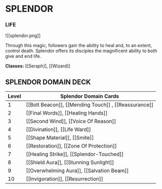 # SPLENDOR
### LIFE

![[splendor.png]]

Through this magic, followers gain the ability to heal and, to an extent, control death. Splendor offers its disciples the magnificent ability to both give and end life.

**Classes:** [[Seraph]], [[Wizard]]

## SPLENDOR DOMAIN DECK

| Level | Splendor Domain Cards                                |
| ----- | ---------------------------------------------------- |
| 1     | [[Bolt Beacon]], [[Mending Touch]] , [[Reassurance]] |
| 2     | [[Final Words]], [[Healing Hands]]                   |
| 3     | [[Second Wind]], [[Voice Of Reason]]                 |
| 4     | [[Divination]], [[Life Ward]]                        |
| 5     | [[Shape Material]], [[Smite]]                        |
| 6     | [[Restoration]], [[Zone Of Protection]]              |
| 7     | [[Healing Strike]], [[Splendor-Touched]]             |
| 8     | [[Shield Aura]], [[Stunning Sunlight]]               |
| 9     | [[Overwhelming Aura]], [[Salvation Beam]]            | 
| 10    | [[Invigoration]], [[Resurrection]]                   |